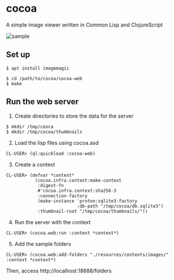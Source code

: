 # cocoa

A simple image viewer written in Common Lisp and ClojureScript

![sample](https://github.com/mhkoji/cocoa/raw/master/imgs/top.png)

## Set up

```
$ apt install imagemagic
```

```
$ cd /path/to/cocoa/cocoa-web
$ make
```

## Run the web server

1. Create directories to store the data for the server

```
$ mkdir /tmp/cooca
$ mkdir /tmp/cocoa/thumbnails
```

2. Load the lisp files using cocoa.asd

```
CL-USER> (ql:quickload :cocoa-web)
```

3. Create a context

```
CL-USER> (defvar *context*
           (cocoa.infra.context:make-context
            :digest-fn
            #'cocoa.infra.context:sha256-3
            :connection-factory
            (make-instance 'proton:sqlite3-factory
                           :db-path "/tmp/cocoa/db.sqlite3")
            :thumbnail-root "/tmp/cocoa/thumbnails/"))
```

4. Run the server with the context

```
CL-USER> (cocoa.web:run :context *context*)
```

5. Add the sample folders

```
CL-USER> (cocoa.web:add-folders "./resources/contents/images/" :context *context*) 
```

Then, access http://localhost:18888/folders

